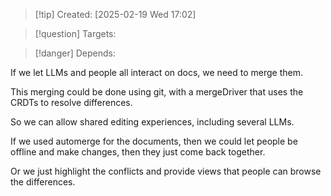 
>[!tip] Created: [2025-02-19 Wed 17:02]

>[!question] Targets: 

>[!danger] Depends: 

If we let LLMs and people all interact on docs, we need to merge them.

This merging could be done using git, with a mergeDriver that uses the CRDTs to resolve differences.

So we can allow shared editing experiences, including several LLMs.

If we used automerge for the documents, then we could let people be offline and make changes, then they just come back together.

Or we just highlight the conflicts and provide views that people can browse the differences.